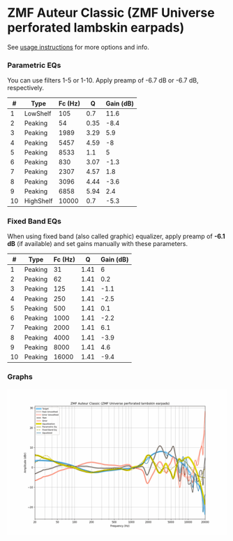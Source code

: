 # ZMF Auteur Classic (ZMF Universe perforated lambskin earpads)
See [usage instructions](https://github.com/jaakkopasanen/AutoEq#usage) for more options and info.

### Parametric EQs
You can use filters 1-5 or 1-10. Apply preamp of -6.7 dB or -6.7 dB, respectively.

|   # | Type      |   Fc (Hz) |    Q |   Gain (dB) |
|-----|-----------|-----------|------|-------------|
|   1 | LowShelf  |       105 | 0.7  |        11.6 |
|   2 | Peaking   |        54 | 0.35 |        -8.4 |
|   3 | Peaking   |      1989 | 3.29 |         5.9 |
|   4 | Peaking   |      5457 | 4.59 |        -8   |
|   5 | Peaking   |      8533 | 1.1  |         5   |
|   6 | Peaking   |       830 | 3.07 |        -1.3 |
|   7 | Peaking   |      2307 | 4.57 |         1.8 |
|   8 | Peaking   |      3096 | 4.44 |        -3.6 |
|   9 | Peaking   |      6858 | 5.94 |         2.4 |
|  10 | HighShelf |     10000 | 0.7  |        -5.3 |

### Fixed Band EQs
When using fixed band (also called graphic) equalizer, apply preamp of **-6.1 dB** (if available) and set gains manually with these parameters.

|   # | Type    |   Fc (Hz) |    Q |   Gain (dB) |
|-----|---------|-----------|------|-------------|
|   1 | Peaking |        31 | 1.41 |         6   |
|   2 | Peaking |        62 | 1.41 |         0.2 |
|   3 | Peaking |       125 | 1.41 |        -1.1 |
|   4 | Peaking |       250 | 1.41 |        -2.5 |
|   5 | Peaking |       500 | 1.41 |         0.1 |
|   6 | Peaking |      1000 | 1.41 |        -2.2 |
|   7 | Peaking |      2000 | 1.41 |         6.1 |
|   8 | Peaking |      4000 | 1.41 |        -3.9 |
|   9 | Peaking |      8000 | 1.41 |         4.6 |
|  10 | Peaking |     16000 | 1.41 |        -9.4 |

### Graphs
![](./ZMF%20Auteur%20Classic%20(ZMF%20Universe%20perforated%20lambskin%20earpads).png)
